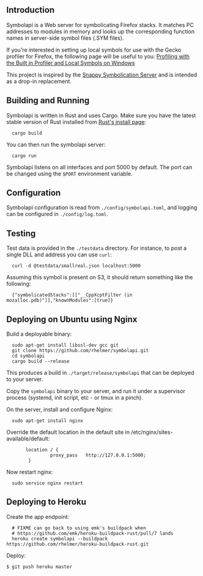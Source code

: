 Introduction
--------

Symbolapi is a Web server for symbolicating Firefox stacks. It matches PC addresses to modules in memory and looks up the corresponding
function names in server-side symbol files (.SYM files).

If you're interested in setting up local symbols for use with the Gecko profiler for Firefox, the following page will be useful to you:
[Profiling with the Built in Profiler and Local Symbols on Windows](https://developer.mozilla.org/en/Performance/Profiling_with_the_Built-in_Profiler_and_Local_Symbols_on_Windows)

This project is inspired by the [Snappy Symbolication Server](https://github.com/mozilla/Snappy-Symbolication-Server/) and is intended
as a drop-in replacement.

Building and Running
--------------------

Symbolapi is written in Rust and uses Cargo. Make sure you have the latest stable version of Rust installed from
[Rust's install page](http://www.rust-lang.org/install.html):

```
  cargo build
```

You can then run the symbolapi server:

```
  cargo run
```

Symbolapi listens on all interfaces and port 5000 by default. The port can
be changed using the `$PORT` environment variable.

Configuration
-------------
Symbolapi configuration is read from `./config/symbolapi.toml`, and logging can be configured in `./config/log.toml`.

Testing
-------
Test data is provided in the `./testdata` directory. For instance, to post
a single DLL and address you can use `curl`:
```
  curl -d @testdata/smallreal.json localhost:5000
```

Assuming this symbol is present on S3, it should return something like the
following:
```
  {"symbolicatedStacks":[["__CppXcptFilter (in mozalloc.pdb)"]],"knownModules":[true]}
```

Deploying on Ubuntu using Nginx
-------------------------------
Build a deployable binary:

```
  sudo apt-get install libssl-dev gcc git
  git clone https://github.com/rhelmer/symbolapi.git
  cd symbolapi
  cargo build --release
```

This produces a build in `./target/release/symbolapi` that can be deployed
to your server.

Copy the `symbolapi` binary to your server, and run it under a supervisor
process (systemd, init script, etc - or tmux in a pinch).

On the server, install and configure Nginx:
```
  sudo apt-get install nginx
```

Override the default location in the default site in
/etc/nginx/sites-available/default:
```
       location / {
                proxy_pass   http://127.0.0.1:5000;
        }
```

Now restart nginx:

```
  sudo service nginx restart
```

Deploying to Heroku
-------------------

Create the app endpoint:
```
  # FIXME can go back to using emk's buildpack when
  # https://github.com/emk/heroku-buildpack-rust/pull/7 lands
  heroku create symbolapi --buildpack https://github.com/rhelmer/heroku-buildpack-rust.git
```

Deploy:
```
$ git push heroku master
```
